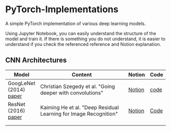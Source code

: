 # PyTorch-Implementations

A simple PyTorch implementation of various deep learning models.

Using Jupyter Notebook, you can easily understand the structure of the model and train it.
If there is something you do not understand, it is easier to understand if you check the referenced reference and Notion explanation.

## CNN Architectures
|Model|Content|Notion|Code|
|---|---|---|---|
|GoogLeNet<br/>(2014)<br/>[paper](https://arxiv.org/pdf/1409.4842.pdf)|Christian Szegedy et al. "Going deeper with convolutions"|[Notion](https://ethereal-goose-57c.notion.site/Going-deeper-with-convolutions-37716a11946448af98041bd24e79d66c)|[code]()|
|ResNet<br/>(2016)<br/>[paper](https://arxiv.org/pdf/1512.03385.pdf)|Kaiming He et al. "Deep Residual Learning for Image Recognition"|[Notion](https://ethereal-goose-57c.notion.site/ResNet-411c780c56184643a12a43cfd4e5dec1)|[Code](ResNet.ipynb)|
||||
||||
